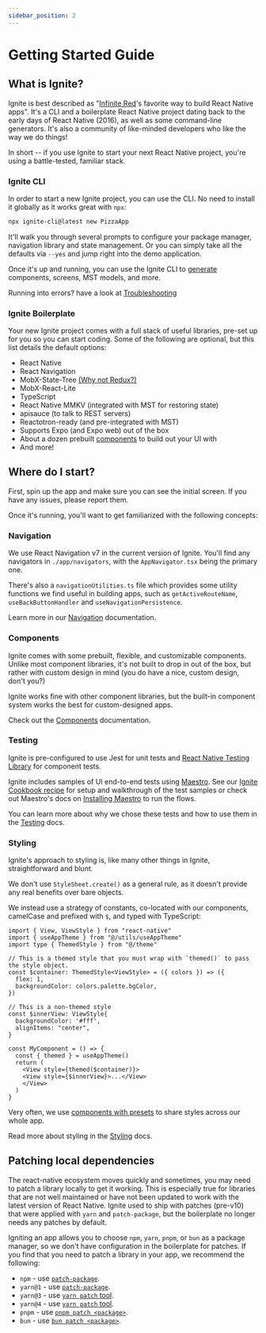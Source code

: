 ```yaml
---
sidebar_position: 2
---
```


# Getting Started Guide

## What is Ignite?

Ignite is best described as "[Infinite Red](https://infinite.red)'s favorite way to build React Native apps". It's a CLI and a boilerplate React Native project dating back to the early days of React Native (2016), as well as some command-line generators. It's also a community of like-minded developers who like the way we do things!

In short -- if you use Ignite to start your next React Native project, you're using a battle-tested, familiar stack.

### Ignite CLI

In order to start a new Ignite project, you can use the CLI. No need to install it globally as it works great with `npx`:

```bash
npx ignite-cli@latest new PizzaApp
```

It'll walk you through several prompts to configure your package manager, navigation library and state management. Or you can simply take all the defaults via `--yes` and jump right into the demo application.

Once it's up and running, you can use the Ignite CLI to [generate](./concept/Generators.md) components, screens, MST models, and more.

Running into errors? have a look at [Troubleshooting](./cli/Troubleshooting.md)

### Ignite Boilerplate

Your new Ignite project comes with a full stack of useful libraries, pre-set up for you so you can start coding. Some of the following are optional, but this list details the default options:

- React Native
- React Navigation
- MobX-State-Tree [(Why not Redux?)](./concept/MobX-State-Tree.md)
- MobX-React-Lite
- TypeScript
- React Native MMKV (integrated with MST for restoring state)
- apisauce (to talk to REST servers)
- Reactotron-ready (and pre-integrated with MST)
- Supports Expo (and Expo web) out of the box
- About a dozen prebuilt [components](./boilerplate/app/components/Components.md) to build out your UI with
- And more!

## Where do I start?

First, spin up the app and make sure you can see the initial screen. If you have any issues, please report them.

Once it's running, you'll want to get familiarized with the following concepts:

### Navigation

We use React Navigation v7 in the current version of Ignite. You'll find any navigators in `./app/navigators`, with the `AppNavigator.tsx` being the primary one.

There's also a `navigationUtilities.ts` file which provides some utility functions we find useful in building apps, such as `getActiveRouteName`, `useBackButtonHandler` and `useNavigationPersistence`.

Learn more in our [Navigation](./boilerplate/app/navigators/Navigation.md) documentation.

### Components

Ignite comes with some prebuilt, flexible, and customizable components. Unlike most component libraries, it's not built to drop in out of the box, but rather with custom design in mind (you do have a nice, custom design, don't you?)

Ignite works fine with other component libraries, but the built-in component system works the best for custom-designed apps.

Check out the [Components](./boilerplate/app/components/Components.md) documentation.

### Testing

Ignite is pre-configured to use Jest for unit tests and [React Native Testing Library](https://callstack.github.io/react-native-testing-library/) for component tests.

Ignite includes samples of UI end-to-end tests using [Maestro](https://maestro.mobile.dev/). See our [Ignite Cookbook recipe](https://ignitecookbook.com/docs/recipes/MaestroSetup) for setup and walkthrough of the test samples or check out Maestro's docs on [Installing Maestro](https://maestro.mobile.dev/getting-started/installing-maestro) to run the flows.

You can learn more about why we chose these tests and how to use them in the [Testing](./concept/Testing.md) docs.

### Styling

Ignite's approach to styling is, like many other things in Ignite, straightforward and blunt.

We don't use `StyleSheet.create()` as a general rule, as it doesn't provide any real benefits over bare objects.

We instead use a strategy of constants, co-located with our components, camelCase and prefixed with `$`, and typed with TypeScript:

```tsx
import { View, ViewStyle } from "react-native"
import { useAppTheme } from "@/utils/useAppTheme"
import type { ThemedStyle } from "@/theme"

// This is a themed style that you must wrap with `themed()` to pass the style object.
const $container: ThemedStyle<ViewStyle> = ({ colors }) => ({
  flex: 1,
  backgroundColor: colors.palette.bgColor,
})

// This is a non-themed style
const $innerView: ViewStyle{
  backgroundColor: '#fff',
  alignItems: "center",
}

const MyComponent = () => {
  const { themed } = useAppTheme()
  return (
    <View style={themed($container)}>
    <View style={$innerView}>...</View>
    </View>
  )
}
```

Very often, we use [components with presets](./boilerplate/app/components/Components.md) to share styles across our whole app.

Read more about styling in the [Styling](./concept/Styling.md) docs.

## Patching local dependencies

The react-native ecosystem moves quickly and sometimes, you may need to patch a library locally to get it working. This is especially true for libraries that are not well maintained or have not been updated to work with the latest version of React Native. Ignite used to ship with patches (pre-v10) that were applied with `yarn` and `patch-package`, but the boilerplate no longer needs any patches by default.

Igniting an app allows you to choose `npm`, `yarn`, `pnpm`, or `bun` as a package manager, so we don't have configuration in the boilerplate for patches. If you find that you need to patch a library in your app, we recommend the following:

- `npm` - use [`patch-package`](https://www.npmjs.com/package/patch-package).
- `yarn@1` - use [`patch-package`](https://www.npmjs.com/package/patch-package).
- `yarn@3` - use [`yarn patch` tool](https://v3.yarnpkg.com/features/protocols#patch).
- `yarn@4` - use [`yarn patch` tool](https://yarnpkg.com/features/patching).
- `pnpm` - use [`pnpm patch <package>`](https://pnpm.io/cli/patch).
- `bun` - use [`bun patch <package>`](https://bun.sh/docs/install/patch).
